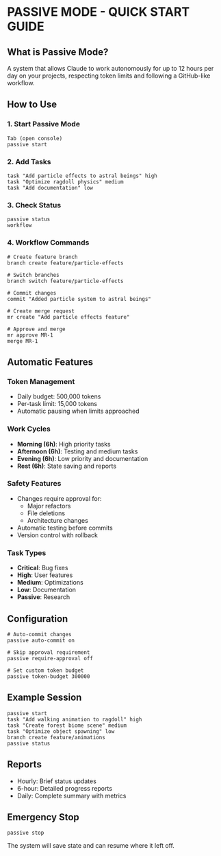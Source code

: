 # PASSIVE MODE - QUICK START GUIDE

## What is Passive Mode?

A system that allows Claude to work autonomously for up to 12 hours per day on your projects, respecting token limits and following a GitHub-like workflow.

## How to Use

### 1. Start Passive Mode
```
Tab (open console)
passive start
```

### 2. Add Tasks
```
task "Add particle effects to astral beings" high
task "Optimize ragdoll physics" medium  
task "Add documentation" low
```

### 3. Check Status
```
passive status
workflow
```

### 4. Workflow Commands
```
# Create feature branch
branch create feature/particle-effects

# Switch branches
branch switch feature/particle-effects

# Commit changes
commit "Added particle system to astral beings"

# Create merge request
mr create "Add particle effects feature"

# Approve and merge
mr approve MR-1
merge MR-1
```

## Automatic Features

### Token Management
- Daily budget: 500,000 tokens
- Per-task limit: 15,000 tokens
- Automatic pausing when limits approached

### Work Cycles
- **Morning (6h)**: High priority tasks
- **Afternoon (6h)**: Testing and medium tasks
- **Evening (6h)**: Low priority and documentation
- **Rest (6h)**: State saving and reports

### Safety Features
- Changes require approval for:
  - Major refactors
  - File deletions
  - Architecture changes
- Automatic testing before commits
- Version control with rollback

### Task Types
- **Critical**: Bug fixes
- **High**: User features
- **Medium**: Optimizations
- **Low**: Documentation
- **Passive**: Research

## Configuration
```
# Auto-commit changes
passive auto-commit on

# Skip approval requirement
passive require-approval off

# Set custom token budget
passive token-budget 300000
```

## Example Session
```
passive start
task "Add walking animation to ragdoll" high
task "Create forest biome scene" medium
task "Optimize object spawning" low
branch create feature/animations
passive status
```

## Reports
- Hourly: Brief status updates
- 6-hour: Detailed progress reports
- Daily: Complete summary with metrics

## Emergency Stop
```
passive stop
```

The system will save state and can resume where it left off.